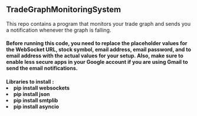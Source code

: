 <h2> TradeGraphMonitoringSystem </h2>
<p>This repo contains a program that monitors your trade graph and sends you a notification whenever the graph is falling.</p>

<h4>
Before running this code, you need to replace the placeholder values for the WebSocket URL, stock symbol, email address,
 email password, and to email address with the actual values for your setup. Also, make sure to enable less secure apps
 in your Google account if you are using Gmail to send the email notifications. </h4>

<h4>
Libraries to install :
<li>pip install websockets</li>
<li>pip install json</li>
<li>pip install smtplib</li>
<li>pip install asyncio</li>
</h4>
